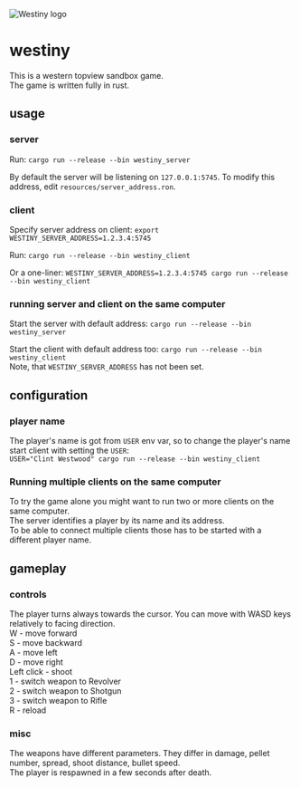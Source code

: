 ![Westiny logo](media/westiny_logo.png)
# westiny
This is a western topview sandbox game.  
The game is written fully in rust.

## usage

### server
Run:
`cargo run --release --bin westiny_server`

By default the server will be listening on `127.0.0.1:5745`.
To modify this address, edit `resources/server_address.ron`.

### client
Specify server address on client:
`export WESTINY_SERVER_ADDRESS=1.2.3.4:5745`

Run:
`cargo run --release --bin westiny_client`

Or a one-liner:
`WESTINY_SERVER_ADDRESS=1.2.3.4:5745 cargo run --release --bin westiny_client`

### running server and client on the same computer
Start the server with default address:
`cargo run --release --bin westiny_server`

Start the client with default address too:
`cargo run --release --bin westiny_client`  
Note, that `WESTINY_SERVER_ADDRESS` has not been set.

## configuration
### player name
The player's name is got from `USER` env var,
so to change the player's name start client with setting the `USER`:  
`USER="Clint Westwood" cargo run --release --bin westiny_client`

### Running multiple clients on the same computer
To try the game alone you might want to run two or more clients on the same computer.  
The server identifies a player by its name and its address.  
To be able to connect multiple clients those has to be started
with a different player name.

## gameplay
### controls
The player turns always towards the cursor. You can move with WASD keys relatively to facing direction.  
W - move forward  
S - move backward  
A - move left  
D - move right  
Left click - shoot  
1 - switch weapon to Revolver  
2 - switch weapon to Shotgun  
3 - switch weapon to Rifle  
R - reload  

### misc
The weapons have different parameters. They differ in damage, pellet number, spread, shoot distance, bullet speed.  
The player is respawned in a few seconds after death.
